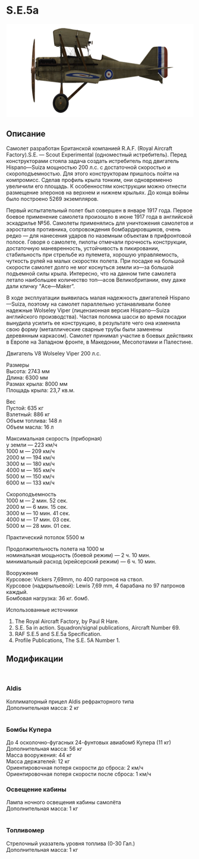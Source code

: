 # S.E.5a  
  
![se5a](../images/se5a.png)  
  
## Описание  
  
Самолет разработан Британской компанией R.A.F. (Royal Aircraft Factory).S.E. — Scout Experimental (одноместный истребитель).  Перед конструкторами стояла задача создать истребитель под двигатель Hispano—Suiza мощностью 200 л.с. c достаточной скоростью и скороподъемностью. Для этого конструкторам пришлось пойти на компромисс. Сделав профиль крыла тонким, они одновременно увеличили его площадь. К особенностям конструкции можно отнести размещение элеронов на верхнем и нижнем крыльях. До конца войны было построено 5269 экземпляров.  
  
Первый испытательный полет был совершен в январе 1917 года. Первое боевое применение самолета произошло в июне 1917 года в английской эскадрилье №56. Самолеты применялись для уничтожения самолетов и аэростатов противника, сопровождения бомбардировщиков, очень редко — для нанесения ударов по наземным объектам в прифронтовой полосе. Говоря о самолете, пилоты отмечали прочность конструкции, достаточную маневренность, устойчивость в пикировании, стабильность при стрельбе из пулемета, хорошую управляемость, чуткость рулей на малых скоростях полета. При посадке на большой скорости самолет долго не мог коснуться земли из—за большой подъемной силы крыла. Интересно, что на данном типе самолета летало наибольшее количество топ—асов Великобритании, ему даже дали кличку “Ace—Maker”.  
  
В ходе эксплуатации выявилась малая надежность двигателей Hispano—Suiza, поэтому на самолет параллельно устанавливали более надежные Wolseley Viper (лицензионная версия Hispano—Suiza английского производства). Частая поломка шасси во время посадки вынудила усилить ее конструкцию, в результате чего она изменила свою форму (металлические сварные трубы были заменены деревянным каркасом). Самолет принимал участие в боевых действиях в Европе на Западном фронте, в Македонии, Месопотамии и Палестине.  
  
  
Двигатель V8 Wolseley Viper 200 л.с.  
  
Размеры  
Высота: 2743 мм  
Длина: 6300 мм  
Размах крыла: 8000 мм  
Площадь крыла: 23,7 кв.м.  
  
Вес  
Пустой: 635 кг  
Взлетный: 886 кг  
Объем топлива: 148 л  
Объем масла: 16 л  
  
Максимальная скорость (приборная)  
у земли — 223 км/ч  
1000 м — 209 км/ч  
2000 м — 194 км/ч  
3000 м — 180 км/ч  
4000 м — 165 км/ч  
5000 м — 150 км/ч  
6000 м — 133 км/ч  
  
Скороподъемность  
1000 м —  2 мин. 52 сек.  
2000 м —  6 мин. 15 сек.  
3000 м — 10 мин. 41 сек.  
4000 м — 17 мин. 03 сек.  
5000 м — 28 мин. 01 сек.  
  
Практический потолок 5500 м  
  
Продолжительность полета на 1000 м  
номинальная мощьность (боевой режим) — 2 ч. 10 мин.  
минимальный расход (крейсерский режим) — 6 ч. 10 мин.  
  
Вооружение  
Курсовое: Vickers 7,69mm, по 400 патронов на ствол.  
Курсовое (надкрыльевой): Lewis 7,69 mm, 4 барабана по 97 патронов каждый.  
Бомбовая нагрузка: 36 кг. бомб.  
  
Использованные источники  
1) The Royal Aircraft Factory, by Paul R Hare.  
2) S.E. 5a in action. Squadron/signal publications, Aircraft Number 69.  
3) RAF S.E.5 and S.E.5a Specification.  
4) Profile Publications, The S.E. 5A Number 1.  
  
## Модификации  
  ﻿
  
### Aldis  
  
Коллиматорный прицел Aldis рефракторного типа  
Дополнительная масса: 2 кг  
  ﻿
  
### Бомбы Купера  
  
До 4 осколочно-фугасных 24-фунтовых авиабомб Купера (11 кг)  
Дополнительная масса: 56 кг  
Масса вооружения: 44 кг  
Масса держателей: 12 кг  
Ориентировочная потеря скорости до сброса: 2 км/ч  
Ориентировочная потеря скорости после сброса: 1 км/ч  ﻿
  
### Освещение кабины  
  
Лампа ночного освещения кабины самолёта  
Дополнительная масса: 1 кг  
  ﻿
  
### Топливомер  
  
Стрелочный указатель уровня топлива (0-30 Гал.)  
Дополнительная масса: 1 кг  
